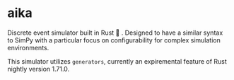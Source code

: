 # aika
Discrete event simulator built in Rust 🦀 . Designed to have a similar syntax to SimPy with a particular focus on configurability for complex simulation environments.

This simulator utilizes `generators`, currently an expiremental feature of Rust nightly version 1.71.0. 
